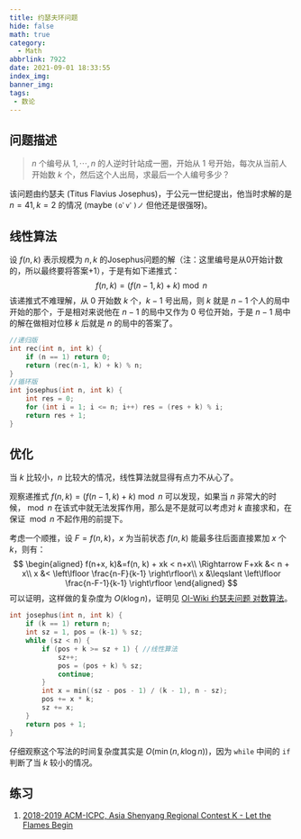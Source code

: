 ```yaml
---
title: 约瑟夫环问题
hide: false
math: true
category:
  - Math
abbrlink: 7922
date: 2021-09-01 18:33:55
index_img:
banner_img:
tags:
 - 数论
---
```


## 问题描述

> $n$ 个编号从 $1, \cdots, n$ 的人逆时针站成一圈，开始从 $1$ 号开始，每次从当前人开始数 $k$ 个，然后这个人出局，求最后一个人编号多少？

该问题由约瑟夫 (Titus Flavius Josephus)，于公元一世纪提出，他当时求解的是 $n=41, k=2$ 的情况 (maybe `(oﾟvﾟ)ノ` 但他还是很强呀)。

## 线性算法

设 $f(n, k)$ 表示规模为 $n, k$ 的Josephus问题的解（注：这里编号是从0开始计数的，所以最终要将答案+1），于是有如下递推式：
$$
f(n, k) = (f(n-1, k) + k) \bmod n
$$
该递推式不难理解，从 $0$ 开始数 $k$ 个，$k-1$ 号出局，则 $k$ 就是 $n-1$ 个人的局中开始的那个，于是相对来说他在 $n-1$ 的局中又作为 $0$ 号位开始，于是 $n-1$ 局中的解在做相对位移 $k$ 后就是 $n$ 的局中的答案了。

```c++
//递归版
int rec(int n, int k) {
	if (n == 1) return 0;
	return (rec(n-1, k) + k) % n;
}
//循环版
int josephus(int n, int k) {
	int res = 0;
	for (int i = 1; i <= n; i++) res = (res + k) % i;
	return res + 1;
}
```

## 优化

当 $k$ 比较小，$n$ 比较大的情况，线性算法就显得有点力不从心了。

观察递推式 $f(n, k)=(f(n-1, k)+k)\bmod n$ 可以发现，如果当 $n$ 非常大的时候，$\bmod n$ 在该式中就无法发挥作用，那么是不是就可以考虑对 $k$ 直接求和，在保证 $\bmod n$ 不起作用的前提下。

考虑一个顺推，设 $F=f(n,k)$，$x$ 为当前状态 $f(n,k)$ 能最多往后面直接累加 $x$ 个 $k$，则有：
$$
\begin{aligned}
f(n+x, k)&=f(n, k) + xk < n+x\\
\Rightarrow F+xk &< n + x\\
x &< \left\lfloor \frac{n-F}{k-1} \right\rfloor\\
x &\leqslant \left\lfloor \frac{n-F-1}{k-1} \right\rfloor
\end{aligned}
$$
可以证明，这样做的复杂度为 $O(k\log n)$，证明见 [OI-Wiki 约瑟夫问题 对数算法](https://oi-wiki.org/misc/josephus/#_5)。

```c++
int josephus(int n, int k) {
	if (k == 1) return n;
	int sz = 1, pos = (k-1) % sz;
	while (sz < n) {
		if (pos + k >= sz + 1) { //线性算法
			sz++;
			pos = (pos + k) % sz;
			continue;
		}
		int x = min((sz - pos - 1) / (k - 1), n - sz);
		pos += x * k;
		sz += x;
	}
	return pos + 1;
}
```
仔细观察这个写法的时间复杂度其实是 $O(\min(n, k\log n))$，因为 `while` 中间的 `if` 判断了当 $k$ 较小的情况。

## 练习

1. [2018-2019 ACM-ICPC, Asia Shenyang Regional Contest K - Let the Flames Begin](/posts/12560/)
